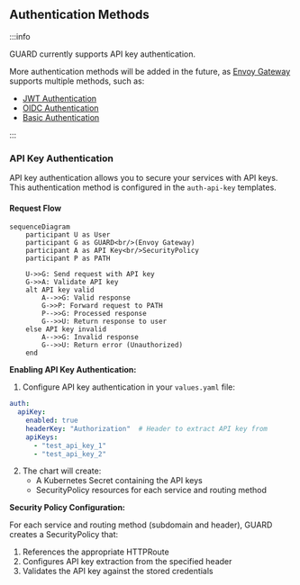 
## Authentication Methods

:::info

GUARD currently supports API key authentication.

More authentication methods will be added in the future, as [Envoy Gateway](https://gateway.envoyproxy.io/) supports multiple methods, such as:

- [JWT Authentication](https://gateway.envoyproxy.io/docs/tasks/security/jwt-authentication/)
- [OIDC Authentication](https://gateway.envoyproxy.io/docs/tasks/security/oidc/)
- [Basic Authentication](https://gateway.envoyproxy.io/docs/tasks/security/basic-auth/)

:::

### API Key Authentication

API key authentication allows you to secure your services with API keys. This authentication method is configured in the `auth-api-key` templates.

#### Request Flow

```mermaid
sequenceDiagram
    participant U as User
    participant G as GUARD<br/>(Envoy Gateway)
    participant A as API Key<br/>SecurityPolicy
    participant P as PATH

    U->>G: Send request with API key
    G->>A: Validate API key
    alt API key valid
        A-->>G: Valid response
        G->>P: Forward request to PATH
        P-->>G: Processed response
        G-->>U: Return response to user
    else API key invalid
        A-->>G: Invalid response
        G-->>U: Return error (Unauthorized)
    end
```

**Enabling API Key Authentication:**

1. Configure API key authentication in your `values.yaml` file:

```yaml
auth:
  apiKey:
    enabled: true
    headerKey: "Authorization"  # Header to extract API key from
    apiKeys:
      - "test_api_key_1"
      - "test_api_key_2"
```

2. The chart will create:
   - A Kubernetes Secret containing the API keys
   - SecurityPolicy resources for each service and routing method

**Security Policy Configuration:**

For each service and routing method (subdomain and header), GUARD creates a SecurityPolicy that:
1. References the appropriate HTTPRoute
2. Configures API key extraction from the specified header
3. Validates the API key against the stored credentials
